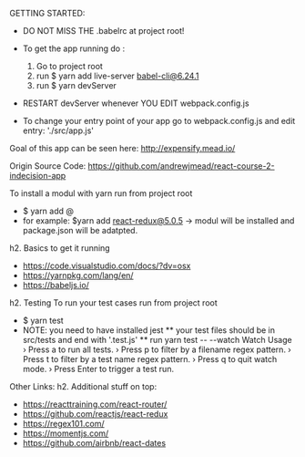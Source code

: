 GETTING STARTED:
* DO NOT MISS THE .babelrc at project root!
* To get the app running do :
    1. Go to project root
    2. run 
        $ yarn add live-server babel-cli@6.24.1
    3. run
        $ yarn devServer

* RESTART devServer whenever YOU EDIT 
        webpack.config.js

* To change your entry point of your app go to
        webpack.config.js
and edit 
        entry:  './src/app.js'

Goal of this app can be seen here:
http://expensify.mead.io/

Origin Source Code:
https://github.com/andrewjmead/react-course-2-indecision-app

To install a modul with yarn run from project root
 * $ yarn add <modulname/>@<version/>
 * for example: $yarn add react-redux@5.0.5 
-> modul will be installed and package.json will be adatpted.

h2. Basics to get it running
* https://code.visualstudio.com/docs/?dv=osx
* https://yarnpkg.com/lang/en/
* https://babeljs.io/

h2. Testing
To run your test cases run from project root
* $ yarn test
* NOTE: you need to have installed jest
** your test files should be in src/tests and end with '.test.js'
** run yarn test --  --watch 
Watch Usage
 › Press a to run all tests.
 › Press p to filter by a filename regex pattern.
 › Press t to filter by a test name regex pattern.
 › Press q to quit watch mode.
 › Press Enter to trigger a test run.

Other Links:
h2. Additional stuff on top:
* https://reacttraining.com/react-router/
* https://github.com/reactjs/react-redux
* https://regex101.com/
* https://momentjs.com/
* https://github.com/airbnb/react-dates
